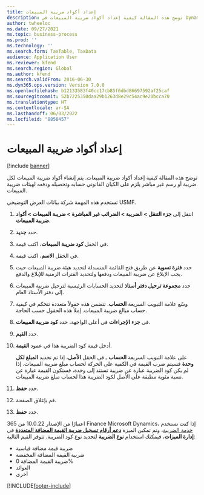 ```yaml
---
title: إعداد أكواد ضريبة المبيعات
description: توضح هذه المقالة كيفية إعداد ‏‫أكواد ضريبة المبيعات‬ في Dynamics 365 Finance.
author: twheeloc
ms.date: 09/27/2021
ms.topic: business-process
ms.prod: ''
ms.technology: ''
ms.search.form: TaxTable, TaxData
audience: Application User
ms.reviewer: kfend
ms.search.region: Global
ms.author: kfend
ms.search.validFrom: 2016-06-30
ms.dyn365.ops.version: Version 7.0.0
ms.openlocfilehash: b12133583f40cc17cb85f6dbd86697592af25caf
ms.sourcegitcommit: 52b7225350daa29b1263d8e29c54ac9e20bcca70
ms.translationtype: HT
ms.contentlocale: ar-SA
ms.lasthandoff: 06/03/2022
ms.locfileid: "8858457"
---
```

# <a name="set-up-sales-tax-codes"></a>إعداد أكواد ضريبة المبيعات

[!include [banner](../../includes/banner.md)]

توضح هذه المقالة كيفية إعداد ‏‫أكواد ضريبة المبيعات‬. يتم إنشاء أكواد ضريبة المبيعات لكل ضريبة أو رسم غير مباشر يلزم على الكيان القانوني حسابه وتحصيله ودفعه لهيئات ضريبة المبيعات.

تستخدم هذه المهمة شركة بيانات العرض التوضيحي USMF.

1. انتقل إلى **جزء التنقل > الضريبة > الضرائب غير المباشرة > ضريبة المبيعات > أكواد ضريبة المبيعات**.
2. حدد **جديد**.
3. في الحقل **كود ضريبة المبيعات**، اكتب قيمة.
4. في الحقل **الاسم**، اكتب قيمة.
5. حدد **فترة تسوية** عن طريق فتح القائمة المنسدلة لتحديد هيئة ضريبة المبيعات حيث يجب الإبلاغ عن ضريبة المبيعات ودفعها ولتحديد الفترات الزمنية للإبلاغ والدفع.
6. حدد **مجموعة ترحيل دفتر أستاذ** لتحديد الحسابات الرئيسية لترحيل ضريبة المبيعات إلى دفتر الأستاذ العام.
7. وسّع علامة التبويب السريعة **الحساب**. تتضمن هذه حقولاً متعددة تتحكم في كيفية حساب مبالغ ضريبة المبيعات. إملأ هذه الحقول حسب الحاجة.  
8. في **جزء الإجراءات** في أعلى الواجهة، حدد **كود ضريبة المبيعات**.
9. حدد **القيم**.
10. أدخل قيمة كود الضريبة هذا في عمود **القيمة**.

    على علامة التبويب السريعة **الحساب** ـ في الحقل **الأصل**، إذا تم تحديد **المبلغ لكل وحدة‬** فسيتم ضرب القيمة في الكمية على الحركة لحساب مبلغ ضريبة المبيعات.  إذا لم يكن كود الضريبة عبارة عن ضريبة تستند إلى وحدة، فستكون القيمة عبارة عن نسبة مئوية مطبقة على الأصل لكود الضريبة هذا لحساب مبلغ ضريبة المبيعات.     

11. حدد **حفظ**.
12. قم بإغلاق الصفحة.
13. حدد **حفظ**.

اعتبارًا من الإصدار 10.0.22 من 365 Finance Microsoft Dynamics، إذا كنت تستخدم [خدمة الضريبة](../../localizations/global-tax-calcuation-service-overview.md)، وتم تمكين الميزة [**دعم أرقام تسجيل ضريبة القيمة المضافة المتعددة‬**](../../localizations/emea-multiple-vat-registration-numbers.md) في **إدارة الميزات**، فيمكنك استخدام **نوع الضريبة** لتحديد نوع كود الضريبة. تتوفر القيم التالية:

- ضريبة قيمة مضافة قياسية
- ضريبة القيمة المضافة المخفضة
- ضريبة القيمة المضافة 0%
- العوائد
- أخرى

[!INCLUDE[footer-include](../../../includes/footer-banner.md)]
